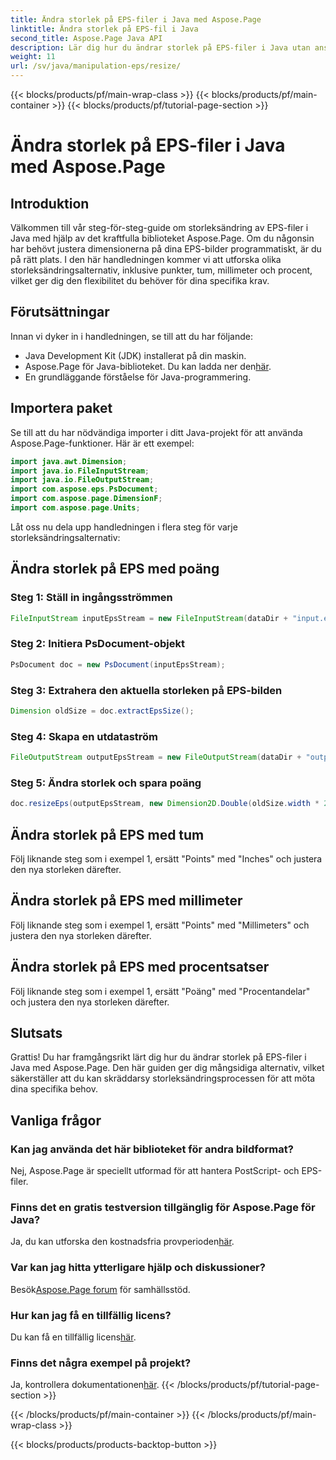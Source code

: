 ```yaml
---
title: Ändra storlek på EPS-filer i Java med Aspose.Page
linktitle: Ändra storlek på EPS-fil i Java
second_title: Aspose.Page Java API
description: Lär dig hur du ändrar storlek på EPS-filer i Java utan ansträngning med Aspose.Page för Java. Följ vår omfattande guide för steg-för-steg-instruktioner.
weight: 11
url: /sv/java/manipulation-eps/resize/
---
```


{{< blocks/products/pf/main-wrap-class >}}
{{< blocks/products/pf/main-container >}}
{{< blocks/products/pf/tutorial-page-section >}}

# Ändra storlek på EPS-filer i Java med Aspose.Page

## Introduktion
Välkommen till vår steg-för-steg-guide om storleksändring av EPS-filer i Java med hjälp av det kraftfulla biblioteket Aspose.Page. Om du någonsin har behövt justera dimensionerna på dina EPS-bilder programmatiskt, är du på rätt plats. I den här handledningen kommer vi att utforska olika storleksändringsalternativ, inklusive punkter, tum, millimeter och procent, vilket ger dig den flexibilitet du behöver för dina specifika krav.
## Förutsättningar
Innan vi dyker in i handledningen, se till att du har följande:
- Java Development Kit (JDK) installerat på din maskin.
-  Aspose.Page för Java-biblioteket. Du kan ladda ner den[här](https://releases.aspose.com/page/java/).
- En grundläggande förståelse för Java-programmering.
## Importera paket
Se till att du har nödvändiga importer i ditt Java-projekt för att använda Aspose.Page-funktioner. Här är ett exempel:
```java
import java.awt.Dimension;
import java.io.FileInputStream;
import java.io.FileOutputStream;
import com.aspose.eps.PsDocument;
import com.aspose.page.DimensionF;
import com.aspose.page.Units;

```
Låt oss nu dela upp handledningen i flera steg för varje storleksändringsalternativ:
## Ändra storlek på EPS med poäng
### Steg 1: Ställ in ingångsströmmen
```java
FileInputStream inputEpsStream = new FileInputStream(dataDir + "input.eps");
```
### Steg 2: Initiera PsDocument-objekt
```java
PsDocument doc = new PsDocument(inputEpsStream);
```
### Steg 3: Extrahera den aktuella storleken på EPS-bilden
```java
Dimension oldSize = doc.extractEpsSize();
```
### Steg 4: Skapa en utdataström
```java
FileOutputStream outputEpsStream = new FileOutputStream(dataDir + "output_resize_points.eps");
```
### Steg 5: Ändra storlek och spara poäng
```java
doc.resizeEps(outputEpsStream, new Dimension2D.Double(oldSize.width * 2, oldSize.height * 2), Units.Points);
```
## Ändra storlek på EPS med tum
Följ liknande steg som i exempel 1, ersätt "Points" med "Inches" och justera den nya storleken därefter.
## Ändra storlek på EPS med millimeter
Följ liknande steg som i exempel 1, ersätt "Points" med "Millimeters" och justera den nya storleken därefter.
## Ändra storlek på EPS med procentsatser
Följ liknande steg som i exempel 1, ersätt "Poäng" med "Procentandelar" och justera den nya storleken därefter.
## Slutsats
Grattis! Du har framgångsrikt lärt dig hur du ändrar storlek på EPS-filer i Java med Aspose.Page. Den här guiden ger dig mångsidiga alternativ, vilket säkerställer att du kan skräddarsy storleksändringsprocessen för att möta dina specifika behov.

## Vanliga frågor
### Kan jag använda det här biblioteket för andra bildformat?
Nej, Aspose.Page är speciellt utformad för att hantera PostScript- och EPS-filer.
### Finns det en gratis testversion tillgänglig för Aspose.Page för Java?
Ja, du kan utforska den kostnadsfria provperioden[här](https://releases.aspose.com/).
### Var kan jag hitta ytterligare hjälp och diskussioner?
 Besök[Aspose.Page forum](https://forum.aspose.com/c/page/39) för samhällsstöd.
### Hur kan jag få en tillfällig licens?
 Du kan få en tillfällig licens[här](https://purchase.aspose.com/temporary-license/).
### Finns det några exempel på projekt?
 Ja, kontrollera dokumentationen[här](https://reference.aspose.com/page/java/).
{{< /blocks/products/pf/tutorial-page-section >}}

{{< /blocks/products/pf/main-container >}}
{{< /blocks/products/pf/main-wrap-class >}}

{{< blocks/products/products-backtop-button >}}
